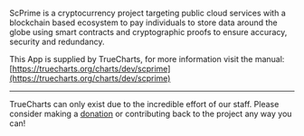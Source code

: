 ScPrime is a cryptocurrency project targeting public cloud services with a blockchain based ecosystem to pay individuals to store data around the globe using smart contracts and cryptographic proofs to ensure accuracy, security and redundancy.

This App is supplied by TrueCharts, for more information visit the manual: [https://truecharts.org/charts/dev/scprime](https://truecharts.org/charts/dev/scprime)

---

TrueCharts can only exist due to the incredible effort of our staff.
Please consider making a [donation](https://truecharts.org/sponsor) or contributing back to the project any way you can!
